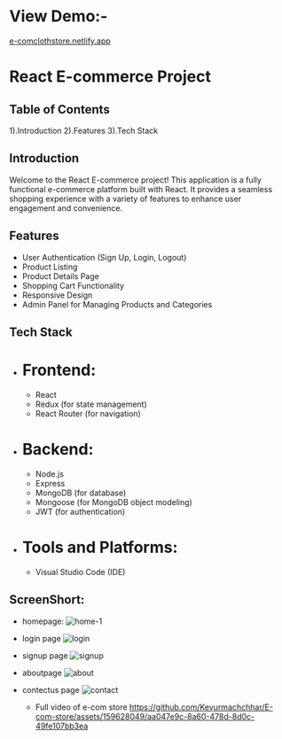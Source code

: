 # View Demo:-
[e-comclothstore.netlify.app](https://e-comclothstore.netlify.app/)

# React E-commerce Project

## Table of Contents
1).Introduction
2).Features
3).Tech Stack

## Introduction
Welcome to the React E-commerce project! This application is a fully functional e-commerce platform built with React. It provides a seamless shopping experience with a variety of features to enhance user engagement and convenience.

## Features
* User Authentication (Sign Up, Login, Logout)
* Product Listing
* Product Details Page
* Shopping Cart Functionality
* Responsive Design
* Admin Panel for Managing Products and Categories

## Tech Stack
* # Frontend:
    * React
    * Redux (for state management)
    * React Router (for navigation)
  
* # Backend:
    * Node.js
    * Express
    * MongoDB (for database)
    * Mongoose (for MongoDB object modeling)
    * JWT (for authentication)
  
* # Tools and Platforms:
    * Visual Studio Code (IDE)

 ## ScreenShort:
 * homepage:
![home-1](https://github.com/Keyurmachchhar/E-com-store/assets/159628049/0ffada0c-5bb5-4081-9366-b49e6ef07083)

 * login page
![login](https://github.com/Keyurmachchhar/E-com-store/assets/159628049/8cc2e6f0-25a6-4a82-9bd5-90ea8c0ac8f9)

 * signup page
![signup](https://github.com/Keyurmachchhar/E-com-store/assets/159628049/32f75457-cd27-4657-8316-ec679efede8b)

 * aboutpage
![about](https://github.com/Keyurmachchhar/E-com-store/assets/159628049/373e710b-c01e-477e-b7f8-ad2126bb17ec)

 * contectus page
![contact](https://github.com/Keyurmachchhar/E-com-store/assets/159628049/ff4ffbeb-5c75-4b06-a317-21b4f70d93b4)

   * Full video of e-com store
https://github.com/Keyurmachchhar/E-com-store/assets/159628049/aa047e9c-8a60-478d-8d0c-49fe107bb3ea
